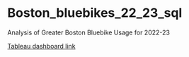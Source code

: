 # Boston_bluebikes_22_23_sql
Analysis of Greater Boston Bluebike Usage for 2022-23

[Tableau dashboard link](https://public.tableau.com/app/profile/adesina.adeniran/viz/ba775projectfinalcopy/BlueBikes?publish=yes)

